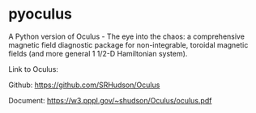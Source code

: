 # pyoculus
A Python version of Oculus - The eye into the chaos: a comprehensive magnetic field diagnostic package for non-integrable, toroidal magnetic fields (and more general 1 1/2-D Hamiltonian system).

Link to Oculus:

Github: https://github.com/SRHudson/Oculus

Document: https://w3.pppl.gov/~shudson/Oculus/oculus.pdf


